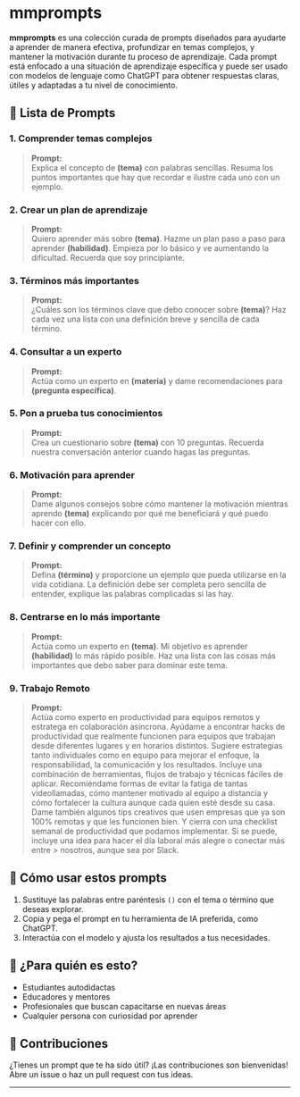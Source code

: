 # mmprompts

**mmprompts** es una colección curada de prompts diseñados para ayudarte a aprender de manera efectiva, profundizar en temas complejos, y mantener la motivación durante tu proceso de aprendizaje. Cada prompt está enfocado a una situación de aprendizaje específica y puede ser usado con modelos de lenguaje como ChatGPT para obtener respuestas claras, útiles y adaptadas a tu nivel de conocimiento.

## 📘 Lista de Prompts

### 1. Comprender temas complejos
> **Prompt:**  
> Explica el concepto de **(tema)** con palabras sencillas. Resuma los puntos importantes que hay que recordar e ilustre cada uno con un ejemplo.

### 2. Crear un plan de aprendizaje
> **Prompt:**  
> Quiero aprender más sobre **(tema)**. Hazme un plan paso a paso para aprender **(habilidad)**. Empieza por lo básico y ve aumentando la dificultad. Recuerda que soy principiante.

### 3. Términos más importantes
> **Prompt:**  
> ¿Cuáles son los términos clave que debo conocer sobre **(tema)**? Haz cada vez una lista con una definición breve y sencilla de cada término.

### 4. Consultar a un experto
> **Prompt:**  
> Actúa como un experto en **(materia)** y dame recomendaciones para **(pregunta específica)**.

### 5. Pon a prueba tus conocimientos
> **Prompt:**  
> Crea un cuestionario sobre **(tema)** con 10 preguntas. Recuerda nuestra conversación anterior cuando hagas las preguntas.

### 6. Motivación para aprender
> **Prompt:**  
> Dame algunos consejos sobre cómo mantener la motivación mientras aprendo **(tema)** explicando por qué me beneficiará y qué puedo hacer con ello.

### 7. Definir y comprender un concepto
> **Prompt:**  
> Defina **(término)** y proporcione un ejemplo que pueda utilizarse en la vida cotidiana. La definición debe ser completa pero sencilla de entender, explique las palabras complicadas si las hay.

### 8. Centrarse en lo más importante
> **Prompt:**  
> Actúa como un experto en **(tema)**. Mi objetivo es aprender **(habilidad)** lo más rápido posible. Haz una lista con las cosas más importantes que debo saber para dominar este tema.

### 9. Trabajo Remoto
> **Prompt:**  
> Actúa como experto en productividad para equipos remotos y estratega en colaboración asíncrona. Ayúdame a encontrar hacks de productividad que realmente funcionen para equipos que trabajan desde diferentes lugares y en horarios distintos. Sugiere estrategias
> tanto individuales como en equipo para mejorar el enfoque, la responsabilidad, la comunicación y los resultados. Incluye una combinación de herramientas, flujos de trabajo y técnicas fáciles de aplicar. 
> Recomiéndame formas de evitar la fatiga de tantas videollamadas, cómo mantener motivado al equipo a distancia y cómo fortalecer la cultura aunque cada quien esté desde su casa.
> Dame también algunos tips creativos que usen empresas que ya son 100% remotas y que les funcionen bien. Y cierra con una checklist semanal de productividad que podamos implementar. Si se puede, incluye una idea para hacer el día laboral más alegre o conectar más entre > nosotros, aunque sea por Slack.

## 🚀 Cómo usar estos prompts

1. Sustituye las palabras entre paréntesis `()` con el tema o término que deseas explorar.
2. Copia y pega el prompt en tu herramienta de IA preferida, como ChatGPT.
3. Interactúa con el modelo y ajusta los resultados a tus necesidades.

## 🧠 ¿Para quién es esto?

- Estudiantes autodidactas
- Educadores y mentores
- Profesionales que buscan capacitarse en nuevas áreas
- Cualquier persona con curiosidad por aprender

## 🤝 Contribuciones

¿Tienes un prompt que te ha sido útil? ¡Las contribuciones son bienvenidas! Abre un issue o haz un pull request con tus ideas.

---
